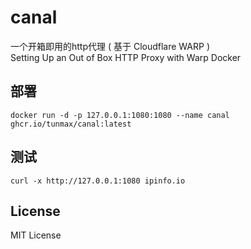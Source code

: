 # canal

一个开箱即用的http代理 ( 基于 Cloudflare WARP )  
Setting Up an Out of Box HTTP Proxy with Warp Docker


## 部署

```
docker run -d -p 127.0.0.1:1080:1080 --name canal ghcr.io/tunmax/canal:latest
```

## 测试

```
curl -x http://127.0.0.1:1080 ipinfo.io
```

## License

MIT License

